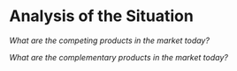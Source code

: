 # Analysis of the Situation

*What are the competing products in the market today?*

*What are the complementary products in the market today?*

